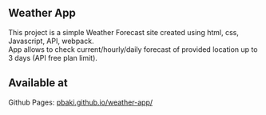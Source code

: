 ## Weather App
This project is a simple Weather Forecast site created using html, css, Javascript, API, webpack.
<br>
App allows to check current/hourly/daily forecast of provided location up to 3 days (API free plan limit).

## Available at
Github Pages: [pbaki.github.io/weather-app/](https://pbaki.github.io/weather-app/)

